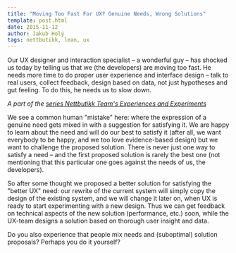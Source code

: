 ```yaml
---
title: "Moving Too Fast For UX? Genuine Needs, Wrong Solutions"
template: post.html
date: 2015-11-12
author: Jakub Holý
tags: nettbutikk, lean, ux
---
```

Our UX designer and interaction specialist – a wonderful guy – has shocked us today by
telling us that we (the developers) are moving too fast. He needs more time to do
proper user experience and interface design – talk to real users, collect feedback,
design based on data, not just hypotheses and gut feeling. To do this, he needs us
to slow down.

*A part of the [series Nettbutikk Team's Experiences and Experiments](/tech-blog/tags/nettbutikk)*

We see a common human "mistake" here: where the expression of a genuine need gets mixed in with a suggestion for satisfying it. We are happy to learn about the need and will do our best to satisfy it (after all, we want everybody to be happy, and we too love
evidence-based design) but we want to challenge the proposed solution. There is never
just one way to satisfy a need – and the first proposed solution is rarely the best one (not mentioning that this particular one goes against the needs of us, the developers).

So after some thought we proposed a better solution for satisfying the "better UX"
need: our rewrite of the current system will simply copy the design of the existing
system, and we will change it later on, when UX is ready to start experimenting with a new design. Thus we can get feedback on technical aspects of the new solution
(performance, etc.) soon, while the UX-team designs a solution based on thorough user
insight and data.

Do you also experience that people mix needs and (suboptimal) solution proposals?
Perhaps you do it yourself?
